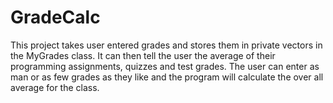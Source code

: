 # GradeCalc
This project takes user entered grades and stores them in private vectors  in the MyGrades class. It can then tell the user the average of their programming assignments,  quizzes and test grades. The user can enter as man or as few grades as they like and the program  will calculate the over all average for the class.
